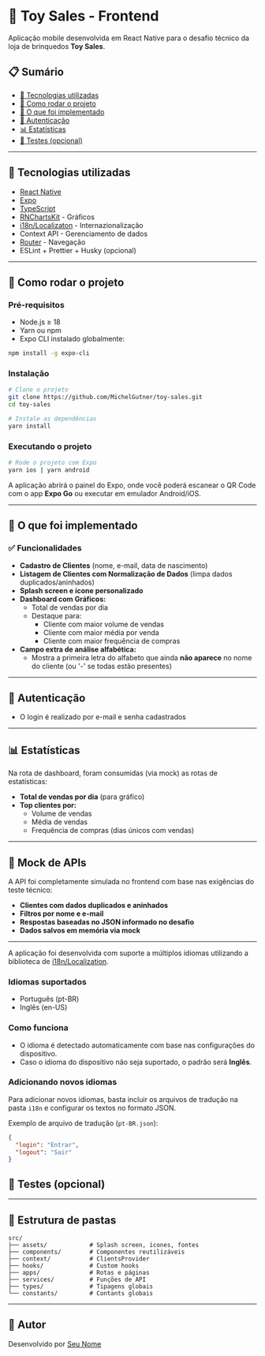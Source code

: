# 🧸 Toy Sales - Frontend

Aplicação mobile desenvolvida em React Native para o desafio técnico da loja de brinquedos **Toy Sales**.

## 📋 Sumário

- [🔧 Tecnologias utilizadas](#-tecnologias-utilizadas)
- [🚀 Como rodar o projeto](#-como-rodar-o-projeto)
- [🧠 O que foi implementado](#-o-que-foi-implementado)
- [🔐 Autenticação](#-autenticação)
- [📊 Estatísticas](#-estatísticas)
- [🧪 Testes (opcional)](#-testes-opcional)

---

## 🔧 Tecnologias utilizadas

- [React Native](https://reactnative.dev/)
- [Expo](https://expo.dev/)
- [TypeScript](https://www.typescriptlang.org/)
- [RNChartsKit](https://github.com/indiespirit/react-native-chart-kit) - Gráficos
- [i18n/Localizaton](https://docs.expo.dev/guides/localization/#complete-example) - Internazionalização
- Context API - Gerenciamento de dados
- [Router](https://docs.expo.dev/versions/latest/sdk/router/) - Navegação
- ESLint + Prettier + Husky (opcional)

---

## 🚀 Como rodar o projeto

### Pré-requisitos

- Node.js ≥ 18
- Yarn ou npm
- Expo CLI instalado globalmente:

```bash
npm install -g expo-cli
```

### Instalação

```bash
# Clone o projeto
git clone https://github.com/MichelGutner/toy-sales.git
cd toy-sales

# Instale as dependências
yarn install
```

### Executando o projeto

```bash
# Rode o projeto com Expo
yarn ios | yarn android
```

A aplicação abrirá o painel do Expo, onde você poderá escanear o QR Code com o app **Expo Go** ou executar em emulador Android/iOS.

---

## 🧠 O que foi implementado

### ✅ Funcionalidades

- **Cadastro de Clientes** (nome, e-mail, data de nascimento)
- **Listagem de Clientes com Normalização de Dados** (limpa dados duplicados/aninhados)
- **Splash screen e ícone personalizado**
- **Dashboard com Gráficos:**
  - Total de vendas por dia
  - Destaque para:
    - Cliente com maior volume de vendas
    - Cliente com maior média por venda
    - Cliente com maior frequência de compras
- **Campo extra de análise alfabética:**
  - Mostra a primeira letra do alfabeto que ainda **não aparece** no nome do cliente (ou '-' se todas estão presentes)

---

## 🔐 Autenticação

- O login é realizado por e-mail e senha cadastrados

---

## 📊 Estatísticas

Na rota de dashboard, foram consumidas (via mock) as rotas de estatísticas:

- **Total de vendas por dia** (para gráfico)
- **Top clientes por:**
  - Volume de vendas
  - Média de vendas
  - Frequência de compras (dias únicos com vendas)

---

## 📎 Mock de APIs

A API foi completamente simulada no frontend com base nas exigências do teste técnico:

- **Clientes com dados duplicados e aninhados**
- **Filtros por nome e e-mail**
- **Respostas baseadas no JSON informado no desafio**
- **Dados salvos em memória via mock**

---

A aplicação foi desenvolvida com suporte a múltiplos idiomas utilizando a biblioteca de [i18n/Localization](https://docs.expo.dev/guides/localization/#complete-example).

### Idiomas suportados

- Português (pt-BR)
- Inglês (en-US)

### Como funciona

- O idioma é detectado automaticamente com base nas configurações do dispositivo.
- Caso o idioma do dispositivo não seja suportado, o padrão será **Inglês**.

### Adicionando novos idiomas

Para adicionar novos idiomas, basta incluir os arquivos de tradução na pasta `i18n` e configurar os textos no formato JSON.

Exemplo de arquivo de tradução (`pt-BR.json`):

```json
{
  "login": "Entrar",
  "logout": "Sair"
}
```

## 🧪 Testes (opcional)

---

## 📁 Estrutura de pastas

```
src/
├── assets/            # Splash screen, ícones, fontes
├── components/        # Componentes reutilizáveis
├── context/           # ClientsProvider
├── hooks/             # Custom hooks
├── apps/              # Rotas e páginas
├── services/          # Funções de API
├── types/             # Tipagens globais
└── constants/         # Contants globais
```

---

## 👤 Autor

Desenvolvido por [Seu Nome](https://github.com/seu-usuario)
